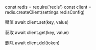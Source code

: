 

const redis = require('redis')
const client = redis.createClient(settings.redisConfig)


赋值
  await client.set(key, value)

获取
  await client.get(key, value)

删除
  await client.del(token)

